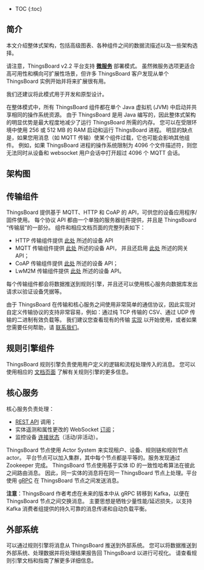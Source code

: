 * TOC
{:toc}

## 简介

本文介绍整体式架构，包括高级图表、各种组件之间的数据流描述以及一些架构选择。

请注意，ThingsBoard v2.2 平台支持 [**微服务**](/docs/{{docsPrefix}}reference/msa/) 部署模式。
虽然微服务选项更适合高可用性和横向可扩展性场景，但许多 ThingsBoard 客户发现从单个 ThingsBoard 实例开始并将来扩展很有用。

我们还建议将此模式用于开发和原型设计。

在整体模式中，所有 ThingsBoard 组件都在单个 Java 虚拟机 (JVM) 中启动并共享相同的操作系统资源。
由于 ThingsBoard 是用 Java 编写的，因此整体式架构的明显优势是最大程度地减少了运行 ThingsBoard 所需的内存。
您可以在受限环境中使用 256 或 512 MB 的 RAM 启动和运行 ThingsBoard 进程。
明显的缺点是，如果您用消息（如 MQTT 传输）使某个组件过载，它也可能会影响其他组件。
例如，如果 ThingsBoard 进程的操作系统限制为 4096 个文件描述符，则您无法同时从设备和 websocket 用户会话中打开超过 4096 个 MQTT 会话。

## 架构图

 <object width="80%" data="/images/reference/mono-architecture.svg"></object>

## 传输组件

ThingsBoard 提供基于 MQTT、HTTP 和 CoAP 的 API，可供您的设备应用程序/固件使用。
每个协议 API 都由一个单独的服务器组件提供，并且是 ThingsBoard “传输层”的一部分。
组件和相应文档页面的完整列表如下：

* HTTP 传输组件提供 [此处](/docs/{{docsPrefix}}reference/http-api/) 所述的设备 API
* MQTT 传输组件提供 [此处](/docs/{{docsPrefix}}reference/mqtt-api/) 所述的设备 API，
并且还启用 [此处](/docs/{{docsPrefix}}reference/gateway-mqtt-api/) 所述的网关 API；
* CoAP 传输组件提供 [此处](/docs/{{docsPrefix}}reference/coap-api/) 所述的设备 API；
* LwM2M 传输组件提供 [此处](/docs/{{docsPrefix}}reference/lwm2m-api/) 所述的设备 API。

每个传输组件都会将数据推送到规则引擎，并且还可以使用核心服务向数据库发出请求以验证设备凭据等。

由于 ThingsBoard 在传输和核心服务之间使用非常简单的通信协议，因此实现对自定义传输协议的支持非常容易，例如：通过纯 TCP 传输的 CSV、通过 UDP 传输的二进制有效负载等。
我们建议您查看现有的传输 [实现](https://github.com/thingsboard/thingsboard/tree/master/common/transport/mqtt) 以开始使用，或者如果您需要任何帮助，请 [联系我们](/docs/contact-us/)。

## 规则引擎组件

ThingsBoard 规则引擎负责使用用户定义的逻辑和流程处理传入的消息。
您可以使用相应的 [文档页面](/docs/{{docsPrefix}}user-guide/rule-engine-2-0/overview/) 了解有关规则引擎的更多信息。

## 核心服务

核心服务负责处理：

 * [REST API](/docs/{{docsPrefix}}reference/rest-api/) 调用；
 * 实体遥测和属性更改的 WebSocket [订阅](/docs/{{docsPrefix}}user-guide/telemetry/#websocket-api)；
 * 监控设备 [连接状态](/docs/{{docsPrefix}}user-guide/device-connectivity-status/)（活动/非活动）。

ThingsBoard 节点使用 Actor System 来实现租户、设备、规则链和规则节点 actor。
平台节点可以加入集群，其中每个节点都是平等的。服务发现通过 Zookeeper 完成。
ThingsBoard 节点使用基于实体 ID 的一致性哈希算法在彼此之间路由消息。
因此，同一实体的消息将在同一 ThingsBoard 节点上处理。平台使用 [gRPC](https://grpc.io/) 在 ThingsBoard 节点之间发送消息。

**注意**：ThingsBoard 作者考虑在未来的版本中从 gRPC 转移到 Kafka，以便在 ThingsBoard 节点之间交换消息。
主要思想是牺牲少量性能/延迟损失，以支持 Kafka 消费者组提供的持久可靠的消息传递和自动负载平衡。

## 外部系统

可以通过规则引擎将消息从 ThingsBoard 推送到外部系统。
您可以将数据推送到外部系统、处理数据并将处理结果报告回 ThingsBoard 以进行可视化。
请查看规则引擎文档和指南了解更多详细信息。